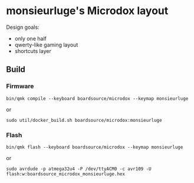 # monsieurluge's Microdox layout

Design goals:

 - only one half
 - qwerty-like gaming layout
 - shortcuts layer

## Build

### Firmware

`bin/qmk compile --keyboard boardsource/microdox --keymap monsieurluge`

or

`sudo util/docker_build.sh boardsource/microdox:monsieurluge`

### Flash

```
bin/qmk flash --keyboard boardsource/microdox --keymap monsieurluge
```

or

```
sudo avrdude -p atmega32u4 -P /dev/ttyACM0 -c avr109 -U flash:w:boardsource_microdox_monsieurluge.hex
```
